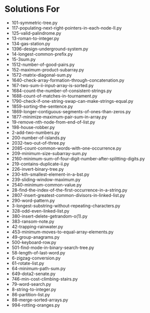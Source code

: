 # Solutions For

- 101-symmetric-tree.py
- 117-populating-next-right-pointers-in-each-node-II.py
- 125-valid-palindrome.py
- 13-roman-to-integer.py
- 134-gas-station.py
- 1396-design-underground-system.py
- 14-longest-common-prefix.py
- 15-3sum.py
- 1512-number-of-good-pairs.py
- 152-maximum-product-subarray.py
- 1572-matrix-diagonal-sum.py
- 1640-check-array-formation-through-concatenation.py
- 167-two-sum-ii-input-array-is-sorted.py
- 1684-count-the-number-of-consistent-strings.py
- 1688-count-of-matches-in-tournament.py
- 1790-check-if-one-string-swap-can-make-strings-equal.py
- 1859-sorting-the-sentence.py
- 1869-longer-contiguous-segments-of-ones-than-zeros.py
- 1877-minimize-maximum-pair-sum-in-array.py
- 19-remove-nth-node-from-end-of-list.py
- 198-house-robber.py
- 2-add-two-numbers.py
- 200-number-of-islands.py
- 2032-two-out-of-three.py
- 2085-count-common-words-with-one-occurrence.py
- 209-minimum-size-subarray-sum.py
- 2160-minimum-sum-of-four-digit-number-after-splitting-digits.py
- 219-contains-duplicate-ii.py
- 226-invert-binary-tree.py
- 230-kth-smallest-element-in-a-bst.py
- 239-sliding-window-maximum.py
- 2540-minimum-common-value.py
- 28-find-the-index-of-the-first-occurrence-in-a-string.py
- 2807-insert-greatest-common-divisors-in-linked-list.py
- 290-word-pattern.py
- 3-longest-substring-without-repeating-characters.py
- 328-odd-even-linked-list.py
- 380-insert-delete-getrandom-o(1).py
- 383-ransom-note.py
- 42-trapping-rainwater.py
- 453-minimum-moves-to-equal-array-elements.py
- 49-group-anagrams.py
- 500-keyboard-row.py
- 501-find-mode-in-binary-search-tree.py
- 58-length-of-last-word.py
- 6-zigzag-conversion.py
- 61-rotate-list.py
- 64-minimum-path-sum.py
- 649-dota2-senate.py
- 746-min-cost-climbing-stairs.py
- 79-word-search.py
- 8-string-to-integer.py
- 86-partition-list.py
- 88-merge-sorted-arrays.py
- 994-rotting-oranges.py

